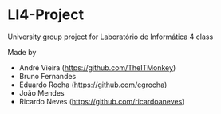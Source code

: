 # LI4-Project
University group project for Laboratório de Informática 4 class

Made by

- André Vieira (https://github.com/TheITMonkey)
- Bruno Fernandes
- Eduardo Rocha (https://github.com/egrocha)
- João Mendes
- Ricardo Neves (https://github.com/ricardoaneves)

